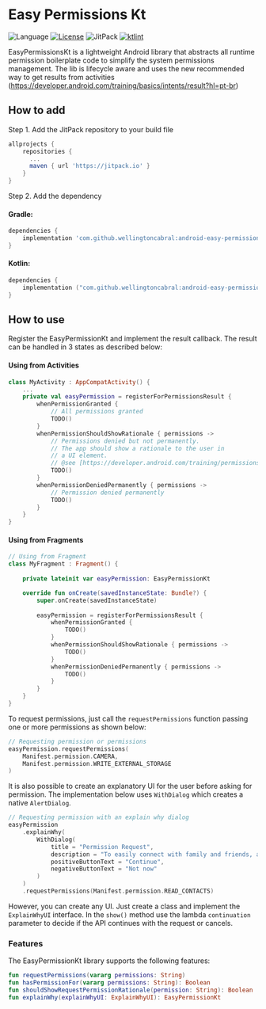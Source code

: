 # Easy Permissions Kt
![Language](https://img.shields.io/github/languages/top/cortinico/kotlin-android-template?color=blue&logo=kotlin) [![License](https://img.shields.io/badge/License-Apache%202.0-blue.svg)](https://github.com/wellingtoncabral/android-easy-permissions-kt/blob/main/LICENSE) ![JitPack](https://jitpack.io/v/wellingtoncabral/android-easy-permissions-kt.svg) [![ktlint](https://img.shields.io/badge/code%20style-%E2%9D%A4-FF4081.svg)](https://ktlint.github.io/)

EasyPermissionsKt is a lightweight Android library that abstracts all runtime permission boilerplate code to simplify the system permissions management.
The lib is lifecycle aware and uses the new recommended way to get results from activities (https://developer.android.com/training/basics/intents/result?hl=pt-br)

## How to add
Step 1. Add the JitPack repository to your build file

```groovy
allprojects {
    repositories {
      ...
      maven { url 'https://jitpack.io' }
    }
}
```

Step 2. Add the dependency

#### Gradle:

```groovy
dependencies {
    implementation 'com.github.wellingtoncabral:android-easy-permissions-kt:<LATEST-VERSION>'
}
```

#### Kotlin:

```kotlin
dependencies {
    implementation ("com.github.wellingtoncabral:android-easy-permissions-kt:$LATEST-VERSION"
}
```

## How to use
Register the EasyPermissionKt and implement the result callback. The result can be handled in 3 states as described below:

#### Using from Activities

```kotlin
class MyActivity : AppCompatActivity() {
    ...
    private val easyPermission = registerForPermissionsResult {
        whenPermissionGranted {
            // All permissions granted
            TODO()
        }
        whenPermissionShouldShowRationale { permissions ->
            // Permissions denied but not permanently.
            // The app should show a rationale to the user in
            // a UI element.
            // @see [https://developer.android.com/training/permissions/requesting#explain]
            TODO()
        }
        whenPermissionDeniedPermanently { permissions ->
            // Permission denied permanently
            TODO()
        }
    }   
}
```

#### Using from Fragments

```kotlin
// Using from Fragment
class MyFragment : Fragment() {
    
    private lateinit var easyPermission: EasyPermissionKt

    override fun onCreate(savedInstanceState: Bundle?) {
        super.onCreate(savedInstanceState)
    
        easyPermission = registerForPermissionsResult {
            whenPermissionGranted {
                TODO()
            }
            whenPermissionShouldShowRationale { permissions ->
                TODO()
            }
            whenPermissionDeniedPermanently { permissions ->
                TODO()
            }
        }
    }
}
```

To request permissions, just call the `requestPermissions` function passing one or more permissions as shown below:

```kotlin
// Requesting permission or permissions
easyPermission.requestPermissions(
    Manifest.permission.CAMERA,
    Manifest.permission.WRITE_EXTERNAL_STORAGE
)
```

It is also possible to create an explanatory UI for the user before asking for permission.
The implementation below uses `WithDialog` which creates a native `AlertDialog`.

```kotlin
// Requesting permission with an explain why dialog
easyPermission
    .explainWhy( 
        WithDialog(
            title = "Permission Request",
            description = "To easily connect with family and friends, allow the app access to your contacts",
            positiveButtonText = "Continue",
            negativeButtonText = "Not now"
        )
    )
    .requestPermissions(Manifest.permission.READ_CONTACTS)
```

However, you can create any UI. Just create a class and implement the `ExplainWhyUI` interface.
In the `show()` method use the lambda `continuation` parameter to decide if the API continues with the request or cancels.

### Features
The EasyPermissionKt library supports the following features:

```kotlin
fun requestPermissions(vararg permissions: String)
fun hasPermissionFor(vararg permissions: String): Boolean
fun shouldShowRequestPermissionRationale(permission: String): Boolean
fun explainWhy(explainWhyUI: ExplainWhyUI): EasyPermissionKt
```
